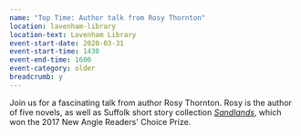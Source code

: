 ```yaml
---
name: "Top Time: Author talk from Rosy Thornton"
location: lavenham-library
location-text: Lavenham Library
event-start-date: 2020-03-31
event-start-time: 1430
event-end-time: 1600
event-category: older
breadcrumb: y
---
```


Join us for a fascinating talk from author Rosy Thornton. Rosy is the author of five novels, as well as Suffolk short story collection [<cite>Sandlands</cite>](https://suffolk.spydus.co.uk/cgi-bin/spydus.exe/ENQ/OPAC/BIBENQ?BRN=1978720), which won the 2017 New Angle Readers' Choice Prize.
